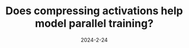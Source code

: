 ---
title: "Does compressing activations help model parallel training?"
excerpt: 'S. Bian, D. Li, H. Wang, E. P. Xing, S. Venkataraman, MLSys 2024  \[[arXiv](https://arxiv.org/abs/2301.02654)\]'
date: 2024-2-24
venue: 'MLSys'
pubtype: '2024'
excerpt_separator: ""
---